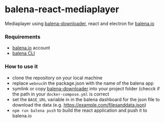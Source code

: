 # balena-react-mediaplayer
Mediaplayer using [balena-downloader](https://github.com/wirewirewirewire/balena-downloader), react and electron for [balena.io](https://www.balena.io/)


### Requirements
-  [balena.io](https://www.balena.io/) account
- [balena CLI](https://github.com/balena-io/balena-cli/blob/master/INSTALL.md)

### How to use it
- clone the repository on your local machine
- replace `webnuc`in the package.json with the name of the balena app
- symlink or copy [balena-downloader](https://github.com/wirewirewirewire/balena-downloader) into your project folder (checck if the path in your `docker-compose.yml` is correct
- set the `BASE_URL` variable in in the balena dashboard for the json file to download the data (e.g. https://example.com/filesanddata.json)
- `npm run balena push` to build the react application and push it to balena.io
